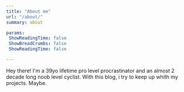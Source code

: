 ```yaml
---
title: "About me"
url: "/about/"
summary: about

params:
 ShowReadingTime: false
 ShowBreadCrumbs: false
 ShowReadingTime: false

---
```


Hey there! I'm a 39yo lifetime pro level procrastinator and an almost 2 decade long noob level cyclist. With this blog, i try to keep up whith my projects. Maybe. 
